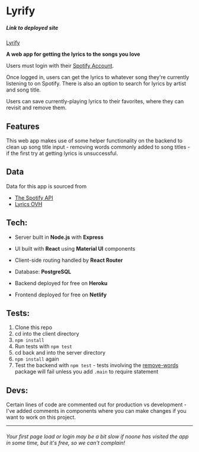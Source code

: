 # Lyrify

##### Link to deployed site
[Lyrify](https://lyrify.netlify.app/)

__A web app for getting the lyrics to the songs you love__  

Users must login with their [Spotify Account](https://spotify.com). 

Once logged in, users can get the lyrics to whatever song they're currently listening to on Spotify. There is also an option to search for lyrics by artist and song title. 

Users can save currently-playing lyrics to their favorites, where they can revisit and remove them. 


## Features

This web app makes use of some helper functionality on the backend to clean up song title input - removing words commonly added to song titles - if the first try at getting lyrics is unsuccessful.


## Data 
Data for this app is sourced from
* [The Spotify API](https://developer.spotify.com/documentation)
* [Lyrics OVH](https://lyricsovh.docs.apiary.io/)


## Tech:

* Server built in __Node.js__ with __Express__

* UI built with __React__ using __Material UI__ components

* Client-side routing handled by __React Router__

* Database: __PostgreSQL__ 

* Backend deployed for free on __Heroku__

* Frontend deployed for free on __Netlify__  


## Tests:

1. Clone this repo
2. cd into the client directory
3. ```npm install```
4. Run tests with ```npm test```
5. cd back and into the server directory 
6. ```npm install``` again 
7. Test the backend with ```npm test``` - tests involving the [remove-words](https://github.com/Lissy93/remove-words) package will fail unless you add ```.main``` to require statement


## Devs: 

Certain lines of code are commented out for production vs development - I've added comments in components where you can make changes if you want to work on this project. 

--- 

###### *Your first page load or login may be a bit slow if noone has visited the app in some time, but it's free, so we can't complain!*
